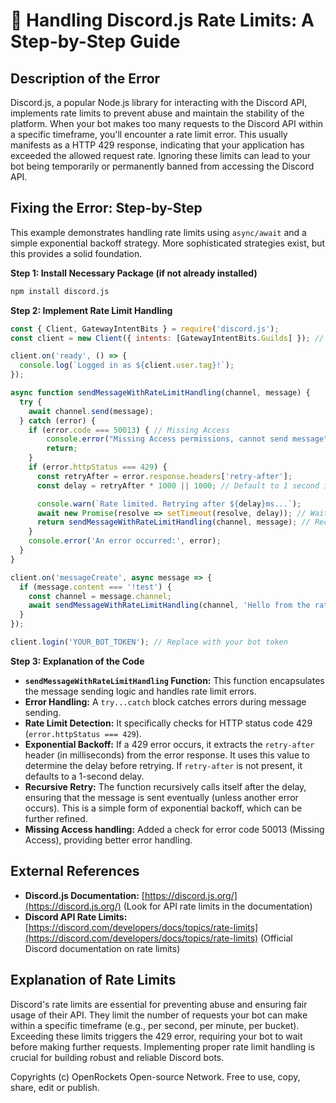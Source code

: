 # 🐞 Handling Discord.js Rate Limits: A Step-by-Step Guide


## Description of the Error

Discord.js, a popular Node.js library for interacting with the Discord API, implements rate limits to prevent abuse and maintain the stability of the platform.  When your bot makes too many requests to the Discord API within a specific timeframe, you'll encounter a rate limit error. This usually manifests as a HTTP 429 response, indicating that your application has exceeded the allowed request rate.  Ignoring these limits can lead to your bot being temporarily or permanently banned from accessing the Discord API.

## Fixing the Error: Step-by-Step

This example demonstrates handling rate limits using `async/await` and a simple exponential backoff strategy.  More sophisticated strategies exist, but this provides a solid foundation.


**Step 1: Install Necessary Package (if not already installed)**

```bash
npm install discord.js
```

**Step 2: Implement Rate Limit Handling**

```javascript
const { Client, GatewayIntentBits } = require('discord.js');
const client = new Client({ intents: [GatewayIntentBits.Guilds] }); // Replace with your intents

client.on('ready', () => {
  console.log(`Logged in as ${client.user.tag}!`);
});

async function sendMessageWithRateLimitHandling(channel, message) {
  try {
    await channel.send(message);
  } catch (error) {
    if (error.code === 50013) { // Missing Access
        console.error("Missing Access permissions, cannot send message");
        return;
    }
    if (error.httpStatus === 429) {
      const retryAfter = error.response.headers['retry-after'];
      const delay = retryAfter * 1000 || 1000; // Default to 1 second if retry-after is missing

      console.warn(`Rate limited. Retrying after ${delay}ms...`);
      await new Promise(resolve => setTimeout(resolve, delay)); // Wait before retrying
      return sendMessageWithRateLimitHandling(channel, message); // Recursive call to retry
    }
    console.error('An error occurred:', error);
  }
}

client.on('messageCreate', async message => {
  if (message.content === '!test') {
    const channel = message.channel;
    await sendMessageWithRateLimitHandling(channel, 'Hello from the rate-limited bot!');
  }
});

client.login('YOUR_BOT_TOKEN'); // Replace with your bot token
```


**Step 3: Explanation of the Code**

* **`sendMessageWithRateLimitHandling` Function:** This function encapsulates the message sending logic and handles rate limit errors.
* **Error Handling:**  A `try...catch` block catches errors during message sending.
* **Rate Limit Detection:** It specifically checks for HTTP status code 429 (`error.httpStatus === 429`).
* **Exponential Backoff:** If a 429 error occurs, it extracts the `retry-after` header (in milliseconds) from the error response.  It uses this value to determine the delay before retrying. If `retry-after` is not present, it defaults to a 1-second delay.
* **Recursive Retry:** The function recursively calls itself after the delay, ensuring that the message is sent eventually (unless another error occurs).  This is a simple form of exponential backoff, which can be further refined.
* **Missing Access handling:** Added a check for error code 50013 (Missing Access), providing better error handling.

## External References

* **Discord.js Documentation:** [https://discord.js.org/](https://discord.js.org/)  (Look for API rate limits in the documentation)
* **Discord API Rate Limits:** [https://discord.com/developers/docs/topics/rate-limits](https://discord.com/developers/docs/topics/rate-limits) (Official Discord documentation on rate limits)


## Explanation of Rate Limits

Discord's rate limits are essential for preventing abuse and ensuring fair usage of their API.  They limit the number of requests your bot can make within a specific timeframe (e.g., per second, per minute, per bucket).  Exceeding these limits triggers the 429 error, requiring your bot to wait before making further requests.  Implementing proper rate limit handling is crucial for building robust and reliable Discord bots.

Copyrights (c) OpenRockets Open-source Network. Free to use, copy, share, edit or publish.

